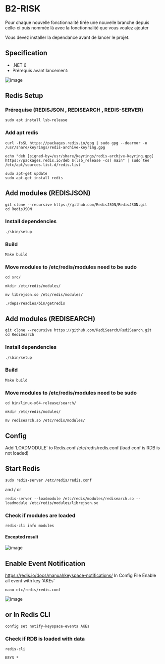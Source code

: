 # B2-RISK

Pour chaque nouvelle fonctionnalité tirée une nouvelle branche depuis celle-ci puis nommée là avec la fonctionnalité que vous voulez ajouter

Vous devez installer la dependance avant de lancer le projet.

## Specification

- .NET 6
- Prérequis avant lancement:

![image](https://user-images.githubusercontent.com/91829231/193802735-e29d8524-2eb2-48b8-ac12-8679abedfb07.png)
   
## Redis Setup
### Prérequise (REDISJSON , REDISEARCH , REDIS-SERVER)
```
sudo apt install lsb-release
```
### Add apt redis
```
curl -fsSL https://packages.redis.io/gpg | sudo gpg --dearmor -o /usr/share/keyrings/redis-archive-keyring.gpg

echo "deb [signed-by=/usr/share/keyrings/redis-archive-keyring.gpg] https://packages.redis.io/deb $(lsb_release -cs) main" | sudo tee /etc/apt/sources.list.d/redis.list

sudo apt-get update
sudo apt-get install redis
```
## Add modules (REDISJSON)
```
git clone --recursive https://github.com/RedisJSON/RedisJSON.git
cd RedisJSON
```
### Install dependencies
```
./sbin/setup
```
### Build
```
Make build
```
### Move modules to /etc/redis/modules need to be sudo
```
cd src/

mkdir /etc/redis/modules/

mv librejson.so /etc/redis/modules/

./deps/readies/bin/getredis
```

## Add modules (REDISEARCH)
```
git clone --recursive https://github.com/RediSearch/RediSearch.git
cd RediSearch
```
### Install dependencies
```
./sbin/setup
```
### Build
```
Make build
```
### Move modules to /etc/redis/modules need to be sudo
```
cd bin/linux-x64-release/search/

mkdir /etc/redis/modules/

mv redisearch.so /etc/redis/modules/
```
## Config
Add 'LOADMODULE' to Redis.conf /etc/redis/redis.conf (load conf is RDB is not loaded)

## Start Redis
```
sudo redis-server /etc/redis/redis.conf
```
and / or
```
redis-server --loadmodule /etc/redis/modules/redisearch.so --loadmodule /etc/redis/modules/librejson.so
```
### Check if modules are loaded
```
redis-cli info modules
```
#### Excepted result 
![image](https://user-images.githubusercontent.com/91829231/209672595-00118994-b348-4a04-a6ad-ad3aa1ce8d3f.png)

## Enable Event Notification 
https://redis.io/docs/manual/keyspace-notifications/
In Config File Enable all event with key 'AKEs'
```
nano etc/redis/redis.conf
```
![image](https://user-images.githubusercontent.com/91829231/209959040-aa9dc700-44e5-48ea-9ca9-11b3d4682cf5.png)
## or In Redis CLI
```
config set notify-keyspace-events AKEs
```

### Check if RDB is loaded with data
```
redis-cli

KEYS *
```

